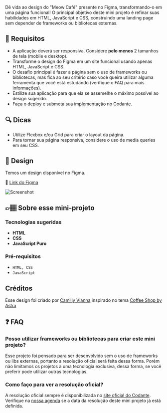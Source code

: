Dê vida ao design do "Meow Café" presente no Figma, transformando-o em uma página funcional! O principal objetivo deste mini projeto é refinar suas habilidades em HTML, JavaScript e CSS, construindo uma landing page sem depender de frameworks ou bibliotecas externas.

## 🔨 Requisitos

- A aplicação deverá ser responsiva. Considere **pelo menos** 2 tamanhos de tela (mobile e desktop).
- Transforme o design do Figma em um site funcional usando apenas HTML, JavaScript e CSS.
- O desafio principal é fazer a página sem o uso de frameworks ou bibliotecas, mas fica ao seu critério caso você queira utilizar alguma ferramenta que você está estudando (verifique o FAQ para mais informações).
- Estilize sua aplicação para que ela se assemelhe o máximo possível ao design sugerido.
- Faça o deploy e submeta sua implementação no Codante.

## 🔍 Dicas

- Utilize Flexbox e/ou Grid para criar o layout da página.
- Para tornar sua página responsiva, considere o uso de media queries em seu CSS.

## 🎨 Design

Temos um design disponível no Figma.

🔗 [Link do Figma](https://www.figma.com/community/file/1279469125991371134)

![Screenshot](https://github.com/codante-io/mp-landing-page-meow-cafe/assets/6475893/e5625356-41ee-431c-b5b1-259c837cbf20)

## 👉🏽 Sobre esse mini-projeto

### Tecnologias sugeridas

- **HTML**
- **CSS**
- **JavaScript Puro**

### Pré-requisitos

- `HTML, CSS`
- `JavaScript`

## Créditos
Esse design foi criado por [Camilly Vianna]() inspirado no tema [Coffee Shop by Astra](https://wpastra.com/templates/coffee-shop-04/)

## ❓ FAQ

### Posso utilizar frameworks ou bibliotecas para criar este mini projeto?

Esse projeto foi pensado para ser desenvolvido sem o uso de frameworks ou libs externas, portanto a resolução oficial será feita dessa forma. Porém não limitamos os projetos a uma tecnologia exclusiva, dessa forma, se você preferir pode utilizar outras tecnologias.

### Como faço para ver a resolução oficial?

A resolução oficial sempre é disponibilizada no [site oficial do Codante](https://codante.io). Verifique na [nossa agenda](https://codante.io/agenda) se a data da resolução deste mini projeto já está definida.
